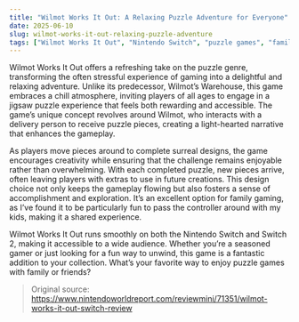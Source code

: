 ```yaml
---
title: "Wilmot Works It Out: A Relaxing Puzzle Adventure for Everyone"
date: 2025-06-10
slug: wilmot-works-it-out-relaxing-puzzle-adventure
tags: ["Wilmot Works It Out", "Nintendo Switch", "puzzle games", "family gaming"]
---
```


Wilmot Works It Out offers a refreshing take on the puzzle genre, transforming the often stressful experience of gaming into a delightful and relaxing adventure. Unlike its predecessor, Wilmot’s Warehouse, this game embraces a chill atmosphere, inviting players of all ages to engage in a jigsaw puzzle experience that feels both rewarding and accessible. The game’s unique concept revolves around Wilmot, who interacts with a delivery person to receive puzzle pieces, creating a light-hearted narrative that enhances the gameplay.

As players move pieces around to complete surreal designs, the game encourages creativity while ensuring that the challenge remains enjoyable rather than overwhelming. With each completed puzzle, new pieces arrive, often leaving players with extras to use in future creations. This design choice not only keeps the gameplay flowing but also fosters a sense of accomplishment and exploration. It’s an excellent option for family gaming, as I’ve found it to be particularly fun to pass the controller around with my kids, making it a shared experience.

Wilmot Works It Out runs smoothly on both the Nintendo Switch and Switch 2, making it accessible to a wide audience. Whether you’re a seasoned gamer or just looking for a fun way to unwind, this game is a fantastic addition to your collection. What’s your favorite way to enjoy puzzle games with family or friends?

> Original source: https://www.nintendoworldreport.com/reviewmini/71351/wilmot-works-it-out-switch-review